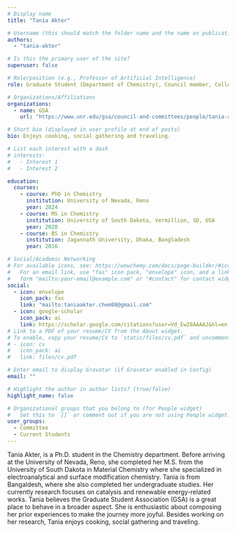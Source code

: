 ```yaml
---
# Display name
title: "Tania Akter"

# Username (this should match the folder name and the name on publications)
authors:
  - "tania-akter"

# Is this the primary user of the site?
superuser: false

# Role/position (e.g., Professor of Artificial Intelligence)
role: Graduate Student (Department of Chemistry), Council member, College of Science

# Organizations/Affiliations
organizations:
  - name: GSA
    url: "https://www.unr.edu/gsa/council-and-committees/people/tania-akter"

# Short bio (displayed in user profile at end of posts)
bio: Enjoys cooking, social gathering and traveling.

# List each interest with a dash
# interests:
#   - Interest 1
#   - Interest 2

education:
  courses:
    - course: PhD in Chemistry
      institution: University of Nevada, Reno
      year: 2024
    - course: MS in Chemistry
      institution: University of South Dakota, Vermillion, SD, USA
      year: 2020
    - course: BS in Chemistry
      institution: Jagannath University, Dhaka, Bangladesh
      year: 2016

# Social/Academic Networking
# For available icons, see: https://wowchemy.com/docs/page-builder/#icons
#   For an email link, use "fas" icon pack, "envelope" icon, and a link in the
#   form "mailto:your-email@example.com" or "#contact" for contact widget.
social:
  - icon: envelope
    icon_pack: fas
    link: "mailto:taniaakter.chem08@gmail.com"
  - icon: google-scholar
    icon_pack: ai
    link: https://scholar.google.com/citations?user=Vd_Ew28AAAAJ&hl=en
# Link to a PDF of your resume/CV from the About widget.
# To enable, copy your resume/CV to `static/files/cv.pdf` and uncomment the lines below.
# - icon: cv
#   icon_pack: ai
#   link: files/cv.pdf

# Enter email to display Gravatar (if Gravatar enabled in Config)
email: ""

# Highlight the author in author lists? (true/false)
highlight_name: false

# Organizational groups that you belong to (for People widget)
#   Set this to `[]` or comment out if you are not using People widget.
user_groups:
  - Committee
  - Current Students
---
```


Tania Akter, is a Ph.D. student in the Chemistry department. Before arriving at the University of Nevada, Reno, she completed her M.S. from the University of South Dakota in Material Chemistry where she specialized in electroanalytical and surface modification chemistry. Tania is from Bangaldesh, where she also completed her undergraduate studies. Her currently research focuses on catalysis and renewable energy-related works. Tania believes the Graduate Student Association (GSA) is a great place to behave in a broader aspect. She is enthusiastic about composing her prior experiences to make the journey more joyful. Besides working on her research, Tania enjoys cooking, social gathering and traveling.
